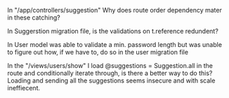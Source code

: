 In "/app/controllers/suggestion"  Why does route order dependency mater in these catching?

In Suggerstion migration file, is the validations on t.reference redundent?

In User model was able to validate a min. password length but was unable to figure out how, if we have to, do so in the user migration file

In the "/views/users/show" I load @suggestions = Suggestion.all in the route and conditionally iterate through, is there a better way to do this?  Loading and sending all the suggestions seems insecure and with scale ineffiecent.
